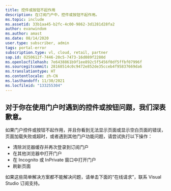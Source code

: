 ```yaml
---
title: 控件或按钮不起作用
description: 在订阅门户中，控件或按钮不起作用。
ms.topic: include
ms.assetid: 33b1aa45-b2fc-4c00-9862-3d1281d28fa2
author: evanwindom
ms.author: amast
ms.date: 08/14/2020
user.type: subscriber, admin
tags: portal-error
subscription.type: vl, cloud, retail, partner
sap.id: 8250612f-7446-20c5-7473-16d089f2280d
ms.openlocfilehash: 7e6438861b9f1ee892c5f5456f0df5ffbf07996f
ms.sourcegitcommit: 28168514c0c9472e852de35cceb4f95837669da6
ms.translationtype: HT
ms.contentlocale: zh-CN
ms.lasthandoff: 11/30/2021
ms.locfileid: "133255304"
---
```

## <a name="were-sorry-to-hear-that-youre-experiencing-an-issue-with-controls-or-buttons-while-using-the-portal"></a>对于你在使用门户时遇到的控件或按钮问题，我们深表歉意。 

如果门户控件或按钮不起作用，并且你看到无法显示页面或显示空白页面的错误，页面加载失败或超时，或者遇到其他门户功能问题，请尝试执行以下操作： 

* 清除浏览器缓存并再次登录到订阅门户 
* 在其他浏览器中打开门户 
* 在 Incognito 或 InPrivate 窗口中打开门户 
* 刷新页面  

如果这些简单解决方案都不能解决问题，请单击下面的“在线请求”，联系 Visual Studio 订阅支持。 